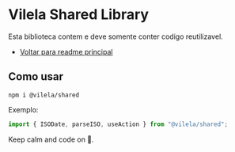 # Vilela Shared Library

Esta biblioteca contem e deve somente conter codigo reutilizavel.

- [Voltar para readme principal](../../README.md)

## Como usar

```
npm i @vilela/shared
```

Exemplo:

```javascript
import { ISODate, parseISO, useAction } from "@vilela/shared";
```

Keep calm and code on 🤘.
